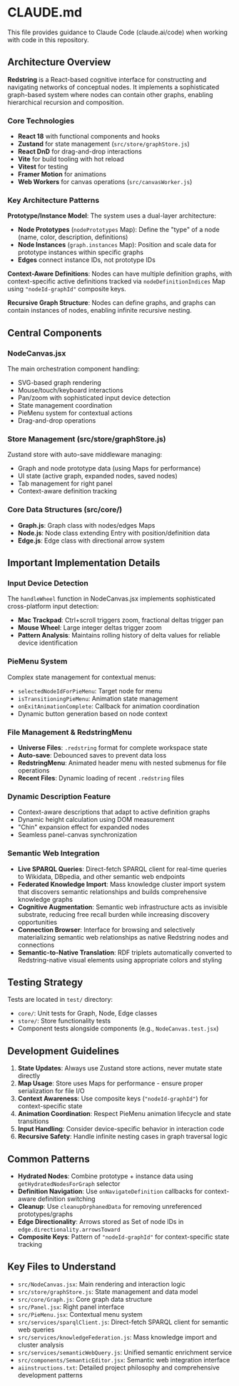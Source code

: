 # CLAUDE.md

This file provides guidance to Claude Code (claude.ai/code) when working with code in this repository.

## Architecture Overview

**Redstring** is a React-based cognitive interface for constructing and navigating networks of conceptual nodes. It implements a sophisticated graph-based system where nodes can contain other graphs, enabling hierarchical recursion and composition.

### Core Technologies
- **React 18** with functional components and hooks
- **Zustand** for state management (`src/store/graphStore.js`)
- **React DnD** for drag-and-drop interactions
- **Vite** for build tooling with hot reload
- **Vitest** for testing
- **Framer Motion** for animations
- **Web Workers** for canvas operations (`src/canvasWorker.js`)

### Key Architecture Patterns

**Prototype/Instance Model**: The system uses a dual-layer architecture:
- **Node Prototypes** (`nodePrototypes` Map): Define the "type" of a node (name, color, description, definitions)
- **Node Instances** (`graph.instances` Map): Position and scale data for prototype instances within specific graphs
- **Edges** connect instance IDs, not prototype IDs

**Context-Aware Definitions**: Nodes can have multiple definition graphs, with context-specific active definitions tracked via `nodeDefinitionIndices` Map using `"nodeId-graphId"` composite keys.

**Recursive Graph Structure**: Nodes can define graphs, and graphs can contain instances of nodes, enabling infinite recursive nesting.

## Central Components

### NodeCanvas.jsx
The main orchestration component handling:
- SVG-based graph rendering
- Mouse/touch/keyboard interactions
- Pan/zoom with sophisticated input device detection
- State management coordination
- PieMenu system for contextual actions
- Drag-and-drop operations

### Store Management (src/store/graphStore.js)
Zustand store with auto-save middleware managing:
- Graph and node prototype data (using Maps for performance)
- UI state (active graph, expanded nodes, saved nodes)
- Tab management for right panel
- Context-aware definition tracking

### Core Data Structures (src/core/)
- **Graph.js**: Graph class with nodes/edges Maps
- **Node.js**: Node class extending Entry with position/definition data
- **Edge.js**: Edge class with directional arrow system

## Important Implementation Details

### Input Device Detection
The `handleWheel` function in NodeCanvas.jsx implements sophisticated cross-platform input detection:
- **Mac Trackpad**: Ctrl+scroll triggers zoom, fractional deltas trigger pan
- **Mouse Wheel**: Large integer deltas trigger zoom
- **Pattern Analysis**: Maintains rolling history of delta values for reliable device identification

### PieMenu System
Complex state management for contextual menus:
- `selectedNodeIdForPieMenu`: Target node for menu
- `isTransitioningPieMenu`: Animation state management
- `onExitAnimationComplete`: Callback for animation coordination
- Dynamic button generation based on node context

### File Management & RedstringMenu
- **Universe Files**: `.redstring` format for complete workspace state
- **Auto-save**: Debounced saves to prevent data loss
- **RedstringMenu**: Animated header menu with nested submenus for file operations
- **Recent Files**: Dynamic loading of recent `.redstring` files

### Dynamic Description Feature
- Context-aware descriptions that adapt to active definition graphs
- Dynamic height calculation using DOM measurement
- "Chin" expansion effect for expanded nodes
- Seamless panel-canvas synchronization

### Semantic Web Integration
- **Live SPARQL Queries**: Direct-fetch SPARQL client for real-time queries to Wikidata, DBpedia, and other semantic web endpoints
- **Federated Knowledge Import**: Mass knowledge cluster import system that discovers semantic relationships and builds comprehensive knowledge graphs
- **Cognitive Augmentation**: Semantic web infrastructure acts as invisible substrate, reducing free recall burden while increasing discovery opportunities
- **Connection Browser**: Interface for browsing and selectively materializing semantic web relationships as native Redstring nodes and connections
- **Semantic-to-Native Translation**: RDF triplets automatically converted to Redstring-native visual elements using appropriate colors and styling

## Testing Strategy

Tests are located in `test/` directory:
- `core/`: Unit tests for Graph, Node, Edge classes
- `store/`: Store functionality tests
- Component tests alongside components (e.g., `NodeCanvas.test.jsx`)

## Development Guidelines

1. **State Updates**: Always use Zustand store actions, never mutate state directly
2. **Map Usage**: Store uses Maps for performance - ensure proper serialization for file I/O
3. **Context Awareness**: Use composite keys (`"nodeId-graphId"`) for context-specific state
4. **Animation Coordination**: Respect PieMenu animation lifecycle and state transitions
5. **Input Handling**: Consider device-specific behavior in interaction code
6. **Recursive Safety**: Handle infinite nesting cases in graph traversal logic

## Common Patterns

- **Hydrated Nodes**: Combine prototype + instance data using `getHydratedNodesForGraph` selector
- **Definition Navigation**: Use `onNavigateDefinition` callbacks for context-aware definition switching
- **Cleanup**: Use `cleanupOrphanedData` for removing unreferenced prototypes/graphs
- **Edge Directionality**: Arrows stored as Set of node IDs in `edge.directionality.arrowsToward`
- **Composite Keys**: Pattern of `"nodeId-graphId"` for context-specific state tracking

## Key Files to Understand

- `src/NodeCanvas.jsx`: Main rendering and interaction logic
- `src/store/graphStore.js`: State management and data model
- `src/core/Graph.js`: Core graph data structure
- `src/Panel.jsx`: Right panel interface
- `src/PieMenu.jsx`: Contextual menu system
- `src/services/sparqlClient.js`: Direct-fetch SPARQL client for semantic web queries
- `src/services/knowledgeFederation.js`: Mass knowledge import and cluster analysis
- `src/services/semanticWebQuery.js`: Unified semantic enrichment service
- `src/components/SemanticEditor.jsx`: Semantic web integration interface
- `aiinstructions.txt`: Detailed project philosophy and comprehensive development patterns